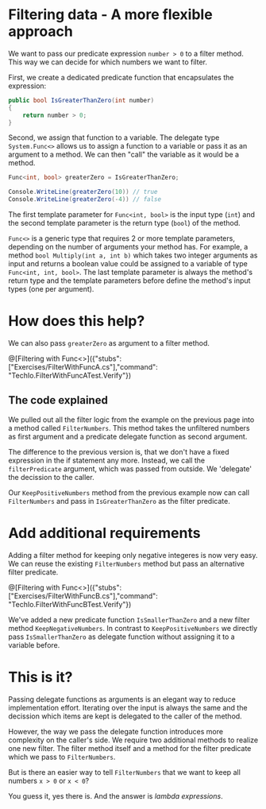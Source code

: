 # Filtering data - A more flexible approach

We want to pass our predicate expression `number > 0` to a filter method.
This way we can decide for which numbers we want to filter.

First, we create a dedicated predicate function that encapsulates the expression:

```c#
public bool IsGreaterThanZero(int number)
{
    return number > 0;
}
```

Second, we assign that function to a variable.
The delegate type `System.Func<>` allows us to assign a function to a variable or pass it as an argument to a method.
We can then "call" the variable as it would be a method.

```c#
Func<int, bool> greaterZero = IsGreaterThanZero;

Console.WriteLine(greaterZero(10)) // true
Console.WriteLine(greaterZero(-4)) // false
```
The first template parameter for `Func<int, bool>` is the input type (`int`) and the second template parameter is the return type (`bool`) of the method.

`Func<>` is a generic type that requires 2 or more template parameters, depending on the number of arguments your method has.
For example, a method `bool Multiply(int a, int b)` which takes two integer arguments as input and returns a boolean value could be assigned to a variable of type `Func<int, int, bool>`.
The last template parameter is always the method's return type and the template parameters before define the method's input types (one per argument).

# How does this help?

We can also pass `greaterZero` as argument to a filter method.

@[Filtering with Func<>]({"stubs": ["Exercises/FilterWithFuncA.cs"],"command": "TechIo.FilterWithFuncATest.Verify"})

## The code explained

We pulled out all the filter logic from the example on the previous page into a method called `FilterNumbers`.
This method takes the unfiltered numbers as first argument and a predicate delegate function as second argument.

The difference to the previous version is, that we don't have a fixed expression in the if statement any more.
Instead, we call the `filterPredicate` argument, which was passed from outside.
We 'delegate' the decission to the caller.

Our `KeepPositiveNumbers` method from the previous example now can call `FilterNumbers` and pass in `IsGreaterThanZero` as the filter predicate.


# Add additional requirements

Adding a filter method for keeping only negative integeres is now very easy.
We can reuse the existing `FilterNumbers` method but pass an alternative filter predicate.

@[Filtering with Func<>]({"stubs": ["Exercises/FilterWithFuncB.cs"],"command": "TechIo.FilterWithFuncBTest.Verify"})

We've added a new predicate function `IsSmallerThanZero` and a new filter method `KeepNegativeNumbers`.
In contrast to `KeepPositiveNumbers` we directly pass `IsSmallerThanZero` as delegate function without assigning it to a variable before.


# This is it?

Passing delegate functions as arguments is an elegant way to reduce implementation effort.
Iterating over the input is always the same and the decission which items are kept is delegated to the caller of the method.

However, the way we pass the delegate function introduces more complexity on the caller's side.
We require two additional methods to realize one new filter.
The filter method itself and a method for the filter predicate which we pass to `FilterNumbers`.

But is there an easier way to tell `FilterNumbers` that we want to keep all numbers `x > 0` or `x < 0`?

You guess it, yes there is.
And the answer is *lambda expressions*.
